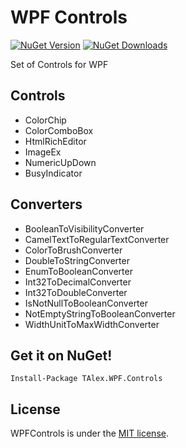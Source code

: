 # WPF Controls
[![NuGet Version](http://img.shields.io/nuget/v/TAlex.WPF.Controls.svg?style=flat)](https://www.nuget.org/packages/TAlex.WPF.Controls/) [![NuGet Downloads](http://img.shields.io/nuget/dt/TAlex.WPF.Controls.svg?style=flat)](https://www.nuget.org/packages/TAlex.WPF.Controls/)

Set of Controls for WPF

## Controls
* ColorChip
* ColorComboBox
* HtmlRichEditor
* ImageEx
* NumericUpDown
* BusyIndicator

## Converters
* BooleanToVisibilityConverter
* CamelTextToRegularTextConverter
* ColorToBrushConverter
* DoubleToStringConverter
* EnumToBooleanConverter
* Int32ToDecimalConverter
* Int32ToDoubleConverter
* IsNotNullToBooleanConverter
* NotEmptyStringToBooleanConverter
* WidthUnitToMaxWidthConverter


## Get it on NuGet!

    Install-Package TAlex.WPF.Controls

## License
WPFControls is under the [MIT license](https://github.com/T-Alex/WPFControls/blob/master/LICENSE.md).
